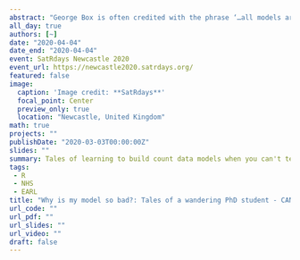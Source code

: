 ```yaml
---
abstract: "George Box is often credited with the phrase ‘…all models are wrong, but some are useful.’ Whilst this makes sense to me now, it was frustrating in my early career, when I didn’t know if I was wrong, my model was the wrong choice, I coded it badly, or if it was working as well as it could. This talk summarise part of my PhD work, attempting to build predictive models on NHS Incident Reporting data in R. Firstly, the data quality was terrible. This is to be expected when you understand the context in which it was generated, and I’ll discuss data generating mechanisms and some of our assumptions about them. To get around my poor data, I ‘borrowed strength’ from other datasets and used them at the same level of aggregation. This became a ‘panel’ dataset, and I was modelling count data. I will discuss our default assumption of Poisson regression (GLM), why it is not perfect with real-word data, and what overdispersion is. There are a variety reasons for overdispersion, and my models proceeded by testing different sources and assumptions including: clustering, aggregation, and ‘noise’ from poor data quality. I will discuss methods for fitting these assumptions including GEE, GLMM, Boostrapping / Cross-validation, GAMs with smoothers, and a Random Forest thrown in for good measure. The ultimate question here is: ‘is my model any good?’ I will briefly discuss how we can assess predictive model accuracy, and a few different schools of thought on it. All examples will be presented with a why, and a how, including R code made available on GitHub. I will focus both on the how I chose and learnt the methods, as well as practical tips for analysing count data with overdispersion."
all_day: true
authors: [~]
date: "2020-04-04"
date_end: "2020-04-04"
event: SatRdays Newcastle 2020
event_url: https://newcastle2020.satrdays.org/
featured: false
image:
  caption: 'Image credit: **SatRdays**'
  focal_point: Center
  preview_only: true
  location: "Newcastle, United Kingdom"
math: true
projects: ""
publishDate: "2020-03-03T00:00:00Z"
slides: ""
summary: Tales of learning to build count data models when you can't tell if you're wrong.
tags: 
 - R
 - NHS
 - EARL
title: "Why is my model so bad?: Tales of a wandering PhD student - CANCELLED DUE TO LOCKDOWN"
url_code: ""
url_pdf: ""
url_slides: ""
url_video: ""
draft: false
---
```

